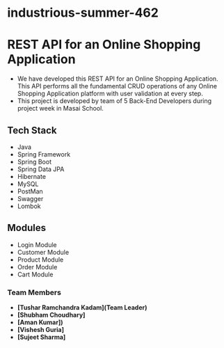 # industrious-summer-462
# REST API for an Online Shopping Application

- We have developed this REST API for an Online Shopping Application. This API performs all the fundamental CRUD operations of any Online Shopping Application platform with user validation at every step.
- This project is developed by team of 5 Back-End Developers during project week in Masai School.

## Tech Stack

- Java
- Spring Framework
- Spring Boot
- Spring Data JPA
- Hibernate
- MySQL
- PostMan
- Swagger
- Lombok

## Modules

- Login Module
- Customer Module
- Product Module
- Order Module
- Cart Module


### Team Members

- **[Tushar Ramchandra Kadam](Team Leader)**
- **[Shubham Choudhary]**
- **[Aman Kumar])**
- **[Vishesh Guria]**
- **[Sujeet Sharma]**
